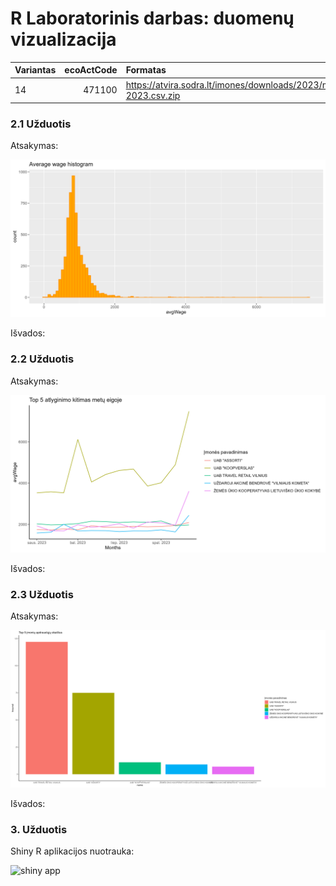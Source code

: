 # R Laboratorinis darbas: duomenų vizualizacija

|Variantas | ecoActCode|Formatas          |
|:---------|----------:|:-----------------|
|14         |     471100|https://atvira.sodra.lt/imones/downloads/2023/monthly-2023.csv.zip|


### 2.1 Užduotis

Atsakymas:

![histograma](img/1_uzd.png)

Išvados:

### 2.2 Užduotis

Atsakymas:

![atlyginimai](img/2_uzd.png)

Išvados:


### 2.3 Užduotis

Atsakymas:

![apdraustieji](img/3_uzd.png)

Išvados:


### 3. Užduotis

Shiny R aplikacijos nuotrauka:

![shiny app](img/shiny_example.png)
